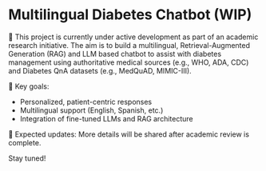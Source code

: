 # Multilingual Diabetes Chatbot (WIP)

🚧 This project is currently under active development as part of an academic research initiative. The aim is to build a multilingual, Retrieval-Augmented Generation (RAG) and LLM based chatbot to assist with diabetes management using authoritative medical sources (e.g., WHO, ADA, CDC) and Diabetes QnA datasets (e.g., MedQuAD, MIMIC-III).

📌 Key goals:
- Personalized, patient-centric responses
- Multilingual support (English, Spanish, etc.)
- Integration of fine-tuned LLMs and RAG architecture

📅 Expected updates: More details will be shared after academic review is complete.

Stay tuned!
